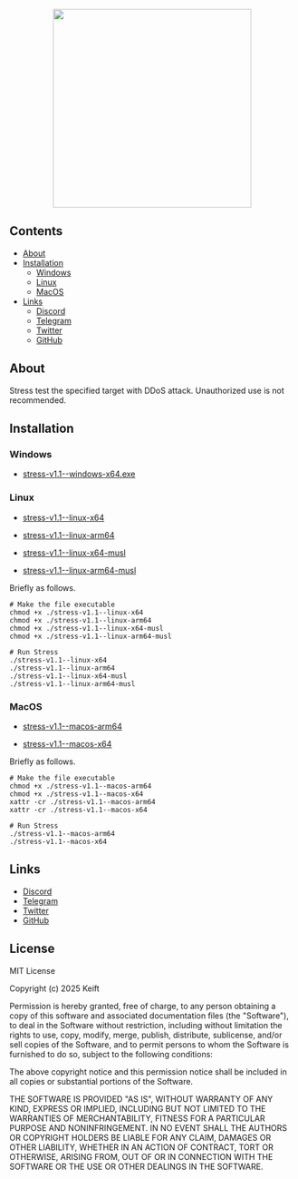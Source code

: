 <div align="center">
  <br/>
  <img src="https://i.ibb.co/svYhXDyG/unknown.png" width="350px"/>
  <br/>
</div>

## Contents

- [About](#about)
- [Installation](#installation)
  - [Windows](#windows)
  - [Linux](#linux)
  - [MacOS](#macos)
- [Links](#links)
  - [Discord](https://discord.gg/keift)
  - [Telegram](https://t.me/keiftt)
  - [Twitter](https://x.com/keiftttt)
  - [GitHub](https://github.com/keift)

## About

Stress test the specified target with DDoS attack. Unauthorized use is not recommended.

## Installation

### Windows

- [stress-v1.1--windows-x64.exe](https://github.com/keift/stress/releases/download/v1.1/stress-v1.1--windows-x64.exe)

### Linux

- [stress-v1.1--linux-x64](https://github.com/keift/stress/releases/download/v1.1/stress-v1.1--linux-x64)

- [stress-v1.1--linux-arm64](https://github.com/keift/stress/releases/download/v1.1/stress-v1.1--linux-arm64)

- [stress-v1.1--linux-x64-musl](https://github.com/keift/stress/releases/download/v1.1/stress-v1.1--linux-x64-musl)

- [stress-v1.1--linux-arm64-musl](https://github.com/keift/stress/releases/download/v1.1/stress-v1.1--linux-arm64-musl)

Briefly as follows.

```sh-session
# Make the file executable
chmod +x ./stress-v1.1--linux-x64
chmod +x ./stress-v1.1--linux-arm64
chmod +x ./stress-v1.1--linux-x64-musl
chmod +x ./stress-v1.1--linux-arm64-musl

# Run Stress
./stress-v1.1--linux-x64
./stress-v1.1--linux-arm64
./stress-v1.1--linux-x64-musl
./stress-v1.1--linux-arm64-musl
```

### MacOS

- [stress-v1.1--macos-arm64](https://github.com/keift/stress/releases/download/v1.1/stress-v1.1--macos-arm64)

- [stress-v1.1--macos-x64](https://github.com/keift/stress/releases/download/v1.1/stress-v1.1--macos-x64)

Briefly as follows.

```sh-session
# Make the file executable
chmod +x ./stress-v1.1--macos-arm64
chmod +x ./stress-v1.1--macos-x64
xattr -cr ./stress-v1.1--macos-arm64
xattr -cr ./stress-v1.1--macos-x64

# Run Stress
./stress-v1.1--macos-arm64
./stress-v1.1--macos-x64
```

## Links

- [Discord](https://discord.gg/keift)
- [Telegram](https://t.me/keiftt)
- [Twitter](https://x.com/keiftttt)
- [GitHub](https://github.com/keift)

## License

MIT License

Copyright (c) 2025 Keift

Permission is hereby granted, free of charge, to any person obtaining a copy of this software and associated documentation files (the "Software"), to deal in the Software without restriction, including without limitation the rights to use, copy, modify, merge, publish, distribute, sublicense, and/or sell copies of the Software, and to permit persons to whom the Software is furnished to do so, subject to the following conditions:

The above copyright notice and this permission notice shall be included in all copies or substantial portions of the Software.

THE SOFTWARE IS PROVIDED "AS IS", WITHOUT WARRANTY OF ANY KIND, EXPRESS OR IMPLIED, INCLUDING BUT NOT LIMITED TO THE WARRANTIES OF MERCHANTABILITY, FITNESS FOR A PARTICULAR PURPOSE AND NONINFRINGEMENT. IN NO EVENT SHALL THE AUTHORS OR COPYRIGHT HOLDERS BE LIABLE FOR ANY CLAIM, DAMAGES OR OTHER LIABILITY, WHETHER IN AN ACTION OF CONTRACT, TORT OR OTHERWISE, ARISING FROM, OUT OF OR IN CONNECTION WITH THE SOFTWARE OR THE USE OR OTHER DEALINGS IN THE SOFTWARE.
